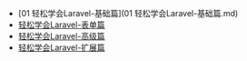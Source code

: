 * [01 轻松学会Laravel-基础篇](01 轻松学会Laravel-基础篇.md)
* [轻松学会Laravel-表单篇](轻松学会Laravel-表单篇.md)
* [轻松学会Laravel-高级篇](轻松学会Laravel-高级篇.md)
* [轻松学会Laravel-扩展篇](轻松学会Laravel-扩展篇.md)
